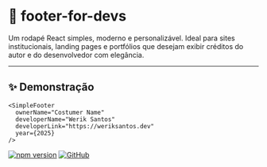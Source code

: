 # 🧩 footer-for-devs

Um rodapé React simples, moderno e personalizável.
Ideal para sites institucionais, landing pages e portfólios que desejam exibir créditos do autor e do desenvolvedor com elegância.

---

## ✨ Demonstração

```tsx
<SimpleFooter
  ownerName="Costumer Name"
  developerName="Werik Santos"
  developerLink="https://weriksantos.dev"
  year={2025}
/>
```

[![npm version](https://img.shields.io/npm/v/footer-for-devs.svg)](https://www.npmjs.com/package/footer-for-devs)
[![GitHub](https://img.shields.io/github/stars/werikorus/footer-for-devs?style=social)](https://github.com/werikorus/footer-for-devs)
